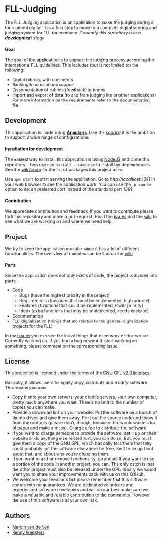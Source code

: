 # FLL-Judging
The FLL Judging application is an application to make the judging during a tournament digital. It is a first step to move to a complete digital scoring and judging system for FLL tournaments. *Currently this repository is in a __development__ stage*.

#### Goal
The goal of the application is to support the judging process according the international FLL guidelines. This includes (but is not limited to) the following:
- Digital rubrics, with comments
- Ranking & nominations support
- Dissementation of rubrics (feedback) to teams
- Import and export of data (to and from judging lite or other applications)
For more information on the requirements refer to the [documentation](/description.md) file.

## Development
This application is made using [**Angularjs**](https://angularjs.org). Like the [*scoring*](https://github.com/firstlegoleague/fllscoring) it is the ambition to support a wide range of configurations.

#### Installation for development
The easiest way to install this application is using [NodeJS](https://nodejs.org) and clone this repository. Then use `npm install --save-dev` to install the dependencies. See the [wiki/code](https://github.com/firstlegoleague/flljudging/wiki/code) for the list of packages this project uses.

Use `npm start` to start serving the application. Go to *http://localhost:1391* in your web browser to see the application work. You can use the `-p <port>` option to set an preferred port instead of the standard port *1391*.

#### Contribution
We appreciate contribution and feedback. If you want to contribute please fork this repository and make a pull-request. Read the [issues](https://github.com/firstlegoleague/flljudging/issues) and the [wiki](https://github.com/firstlegoleague/flljudging/wiki) to see what we are working on and where we need help.

## Project
We try to keep the application modular since it has a lot of different functionalities. The overview of modules can be find on the [wiki](https://github.com/firstlegoleague/flljudging/wiki).

#### Parts
Since the application does not only exists of code, the project is divided into parts:

- Code
  - Bugs (have the highest priority in the project)
  - Requirements (functions that must be implemented, high priority)
  - Features (functions that could be implemented, lower priority)
  - Ideas (extra functions that may be implemented, needs decision)
- Documentation
- FLL-digitalization (things that are related to the general digitalization projects for the FLL)

In the [issues](https://github.com/firstlegoleague/flljudging/issues) you can see the list of things that need work or that we are Currently working on. If you find a bug or want to start working on something, please comment on the corresponding issue.

## License
This projected is licensed under the terms of the [GNU GPL v2.0 licenses](/LICENSE).

Basically, it allows users to legally copy, distribute and modify software. This means you can:

- Copy it onto your own servers, your client’s servers, your own computer, pretty much anywhere you want. There’s no limit to the number of copies you can make.
- Provide a download link on your website. Put the software on a bunch of thumb drives and give them away. Print out the source code and throw it from the rooftops (please don’t, though, because that would waste a lot of paper and make a mess). Charge a fee to distribute the software.
- If you want to charge someone to provide the software, set it up on their website or do anything else related to it, you can do so. But, you must give them a copy of the GNU GPL, which basically tells them that they could probably get the software elsewhere for free. Best to be up front about that, and about why you’re charging them.
- If you want to add or remove functionality, go ahead. If you want to use a portion of the code in another project, you can. The only catch is that the other project must also be released under the GPL. Ideally we would want you to share your improvements back with us on this GitHub.
- We welcome your feedback but please remember that this software comes with no guarantees. We are dedicated volunteers and experienced software developers and will do our best make sure we make a valuable and reliable contribution to the community. However the use of this software is at your own risk.

## Authors
- [Marcin van de Ven](https://github.com/marzman95)
- [Kenny Meesters](https://github.com/kmeesters)
